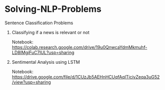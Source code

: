# Solving-NLP-Problems

Sentence Classification Problems
1. Classifying if a news is relevant or not

   Notebook: https://colab.research.google.com/drive/19u0QnwcaYdmMkmuhf-LD8IMgiFuC7IUL?usp=sharing
2. Sentimental Analysis using LSTM

   Notebook: https://drive.google.com/file/d/1CUzJb5AEHnHCUqfAqITicivZeqa3uG52/view?usp=sharing
